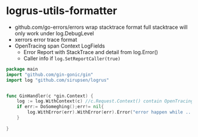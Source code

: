 # logrus-utils-formatter
- github.com/go-errors/errors wrap stacktrace format 
  full stacktrace will only work under log.DebugLevel
- xerrors error trace format
- OpenTracing span Context LogFields
  - Error Report with StackTrace and detail from log.Error()
  - Caller info if `log.SetReportCaller(true)`


```go
package main
import "github.com/gin-gonic/gin"
import log "github.com/sirupsen/logrus"


func GinHandler(c *gin.Context) {
	log := log.WithContext(c) //c.Request.Context() contain OpenTracing span data
	if err:= DoSomeghing();err!= nil{
        log.WithError(err).WithError(err).Error("error happen while ...")
    }
    
}
```